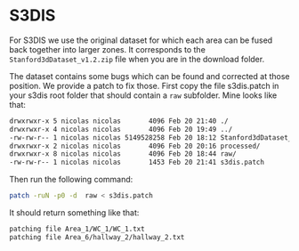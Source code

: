 # S3DIS

For S3DIS we use the original dataset for which each area can be fused back together into larger zones. It corresponds to the `Stanford3dDataset_v1.2.zip` file when you are in the download folder.

The dataset contains some bugs which can be found and corrected at those position.
We provide a patch to fix those. First copy the file s3dis.patch in your s3dis root folder that should contain a `raw` subfolder. Mine looks like that:

```bash
drwxrwxr-x 5 nicolas nicolas       4096 Feb 20 21:40 ./
drwxrwxr-x 4 nicolas nicolas       4096 Feb 20 19:49 ../
-rw-rw-r-- 1 nicolas nicolas 5149528258 Feb 20 18:12 Stanford3dDataset_v1.2.zip
drwxrwxr-x 2 nicolas nicolas       4096 Feb 20 20:16 processed/
drwxrwxr-x 8 nicolas nicolas       4096 Feb 20 18:44 raw/
-rw-rw-r-- 1 nicolas nicolas       1453 Feb 20 21:41 s3dis.patch
```

Then run the following command:

```bash
patch -ruN -p0 -d  raw < s3dis.patch
```

It should return something like that:

```bash
patching file Area_1/WC_1/WC_1.txt
patching file Area_6/hallway_2/hallway_2.txt
```
